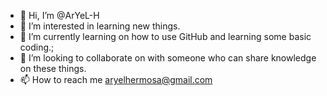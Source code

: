 - 👋 Hi, I’m @ArYeL-H
- 👀 I’m interested in learning new things.
- 🌱 I’m currently learning on how to use GitHub and learning some basic coding.;
- 💞️ I’m looking to collaborate on with someone who can share knowledge on these things.
- 📫 How to reach me aryelhermosa@gmail.com

<!---
ArYeL-H/ArYeL-H is a ✨ special ✨ repository because its `README.md` (this file) appears on your GitHub profile.
You can click the Preview link to take a look at your changes.
--->
